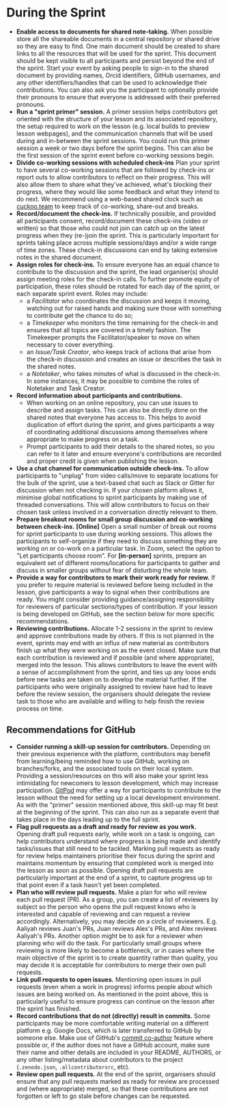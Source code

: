 # During the Sprint

- **Enable access to documents for shared note-taking.**
  When possible store all the shareable documents in a central repository or shared drive so they are easy to find.
  One main document should be created to share links to all the resources that will be used for the sprint.
  This document should be kept visible to all participants and persist beyond the end of the sprint.
  Start your event by asking people to sign-in to the shared document by providing names, Orcid identifiers, GitHub usernames, and any other identifiers/handles that can be used to acknowledge their contributions.
  You can also ask you the participant to optionally provide their pronouns to ensure that everyone is addressed with their preferred pronouns.
- **Run a "sprint primer" session.** A primer session helps contributors get oriented with the structure of your lesson and its associated repository,
  the setup required to work on the lesson
  (e.g. local builds to preview lesson webpages),
  and the communication channels that will be used during and in-between the sprint sessions.
  You could run this primer session a week or two days before the sprint begins.
  This can also be the first session of the sprint event before co-working sessions begin.
- **Divide co-working sessions with scheduled check-ins** 
  Plan your sprint to have several co-working sessions that are followed by check-ins or report outs to allow contributors to reflect on their progress.
  This will also allow them to share what they've achieved, what's blocking their progress, where they would like some feedback and what they intend to do next.
  We recommend using a web-based shared clock such as [cuckoo.team](https://cuckoo.team/) to keep track of co-working, share-out and breaks.
- **Record/document the check-ins.**
  If technically possible, and provided all participants consent,
  record/document these check-ins (video or written) so that those who could not join can catch up
  on the latest progress when they (re-)join the sprint.
  This is particularly important for sprints taking place
  across multiple sessions/days and/or a wide range of time zones.
  These check-in discussions can end by taking extensive notes in the shared document.
- **Assign roles for check-ins.**
  To ensure everyone has an equal chance to contribute to the discussion
  and the sprint,
  the lead organiser(s) should assign meeting roles for the check-in calls.
  To further promote equity of participation,
  these roles should be rotated for each day of the sprint,
  or each separate sprint event.
  Roles may include:
  - a _Facilitator_ who coordinates the discussion and keeps it moving,
    watching out for raised hands and making sure those with something to contribute
    get the chance to do so;
  - a _Timekeeper_ who monitors the time remaining for the check-in and
    ensures that all topics are covered in a timely fashion.
    The Timekeeper prompts the
    Facilitator/speaker to move on when necessary to cover everything.
  - an _Issue/Task Creator_, who keeps track of actions that arise from the check-in discussion and creates an issue or describes the task in the shared notes.
  - a _Notetaker_, who takes minutes of what is discussed in the check-in.
    In some instances, it may be possible to combine the roles of Notetaker and Task Creator.
- **Record information about participants and contributions.**
  - When working on an online repository, you can use issues to describe and assign tasks.
  This can also be directly done on the shared notes that everyone has access to.
  This helps to avoid duplication of effort during the sprint,
  and gives participants a way of coordinating additional discussions
  among themselves where appropriate to make progress on a task.
  - Prompt participants to add their details to the shared notes,
  so you can refer to it later and ensure everyone's contributions are recorded and proper credit is
  given when publishing the lesson.
- **Use a chat channel for communication outside check-ins.**
  To allow participants to "unplug" from video calls/move to separate locations for the bulk of the sprint,
  use a text-based chat such as Slack or Gitter for discussion when not
  checking in.
  If your chosen platform allows it, minimise global notifications
  to sprint participants by making use of threaded conversations.
  This will allow contributors to focus on their chosen task unless involved in
  a conversation directly relevant to them.
- **Prepare breakout rooms for small group discussion and co-working between check-ins.**
  **[Online]** Open a small number of break out rooms for sprint participants to use during working sessions.
  This allows the participants to self-organize if they need to discuss something they are working on or co-work on a particular task.
  In Zoom, select the option to "Let participants choose room".
  For **[in-person]** sprints, prepare an equivalent set of different rooms/locations
  for participants to gather and discuss in smaller groups without fear of
  disturbing the whole team.
- **Provide a way for contributors to mark their work ready for review.**
  If you prefer to require material is reviewed before being included in the lesson,
  give participants a way to signal when their contributions are ready.
  You might consider providing guidance/assigning responsibility for reviewers
  of particular sections/types of contribution.
  If your lesson is being developed on GitHub, see the section below for more
  specific recommendations.
- **Reviewing contributions.**
  Allocate 1-2 sessions in the sprint to review and approve contributions made by others.
  If this is not planned in the event, sprints may end with an influx of new material as contributors finish up what they were working on as the event closed.
  Make sure that each contribution is reviewed and if possible (and where appropriate), merged into the lesson. 
  This allows contributors to leave the event with a sense of accomplishment from the sprint,
  and ties up any loose ends before new tasks are taken on to develop the material further.
  If the participants who were originally assigned to review have had to leave before the review session,
  the organisers should delegate the review task to those who are available and willing to help finish the review process on time.

## Recommendations for GitHub

- **Consider running a skill-up session for contributors.**
  Depending on their previous experience with the platform,
  contributors may benefit from learning/being reminded how to use GitHub,
  working on branches/forks,
  and the associated tools on their local system.
  Providing a session/resources on this will also make your sprint less
  intimidating for newcomers to lesson development,
  which may increase participation.
  [GitPod](https://gitpod.io/) may offer a way for participants to contribute to the lesson
  without the need for setting up a local development environment.
  As with the "primer" session mentioned above,
  this skill-up may fit best at the beginning of the sprint.
  This can also run as a separate event
  that takes place in the days leading up to the full sprint.
- **Flag pull requests as a draft and ready for review as you work.**
  Opening draft pull requests early, while work on a task is ongoing,
  can help contributors understand where progress is being made and identify
  tasks/issues that still need to be tackled.
  Marking pull requests as ready for review helps maintainers prioritise their
  focus during the sprint and maintains momentum by ensuring that completed work
  is merged into the lesson as soon as possible.
  Opening draft pull requests are particularly important at the end of a sprint,
  to capture progress up to that point even if a task hasn't yet been completed.
- **Plan who will review pull requests.**
  Make a plan for who will review each pull request (PR).
  As a group, you can create a list of reviewers by subject so the person who opens the pull request knows who is interested and capable of reviewing and can request a review accordingly.
  Alternatively, you may decide on a circle of reviewers. E.g. Aaliyah reviews Juan's PRs, Juan reviews Alex's PRs, and Alex reviews Aaliyah's PRs.
  Another option might be to ask for a reviewer when planning who will do the task.
  For particularly small groups where reviewing is more likely to become a bottleneck, or in cases where the main objective of the sprint is to create quantity rather than quality, you may decide it is acceptable for contributors to merge their own pull requests.
- **Link pull requests to open issues.**
  Mentioning open issues in pull requests (even when a work in progress)
  informs people about which issues are being worked on.
  As mentioned in the point above, this is particularly useful to ensure progress
  can continue on the lesson after the sprint has finished.
- **Record contributions that do not (directly) result in commits.**
  Some participants may be more comfortable writing material on a different platform
  e.g. Google Docs, which is later transferred to GitHub by someone else.
  Make use of GitHub's [commit co-author](https://github.blog/2018-01-29-commit-together-with-co-authors/) feature where possible or,
  if the author does not have a GitHub account,
  make sure their name and other details are included in your README, AUTHORS,
  or any other listing/metadata about contributors to the project
  (`.zenodo.json`, `.allcontributorsrc`, etc).
- **Review open pull requests.**
  At the end of the sprint, organisers should ensure that any pull requests marked as ready for review are processed and (where appropriate) merged,
  so that these contributions are not forgotten or left to go stale before changes can be requested.
